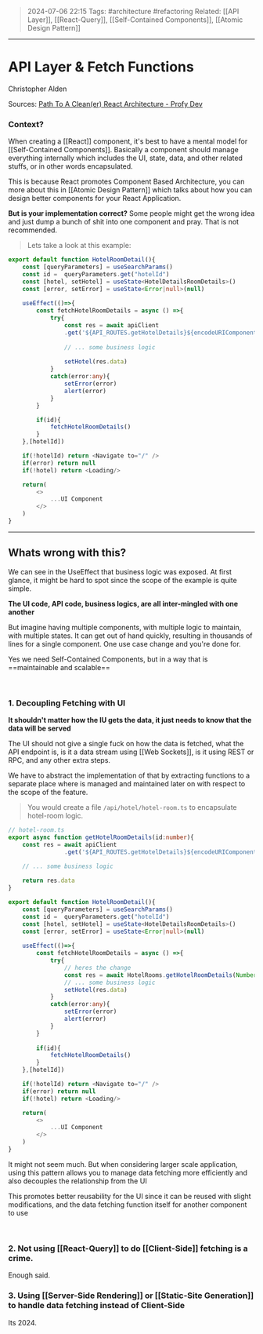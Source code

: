 >2024-07-06 22:15
>Tags: #architecture #refactoring
>Related: [[API Layer]], [[React-Query]], [[Self-Contained Components]], [[Atomic Design Pattern]]

---
# API Layer & Fetch Functions
Christopher Alden

Sources:
[Path To A Clean(er) React Architecture - Profy Dev](https://www.youtube.com/watch?v=tl6NuSL8euY)
<br>

### Context?
When creating a [[React]] component, it's best to have a mental model for [[Self-Contained Components]].
Basically a component should manage everything internally which includes the UI, state, data, and other related stuffs, or in other words encapsulated.

This is because React promotes Component Based Architecture, you can more about this in [[Atomic Design Pattern]] which talks about how you can design better components for your React Application.

**But is your implementation correct?**
Some people might get the wrong idea and just dump a bunch of shit into one component and pray. That is not recommended.

>Lets take a look at this example:

```ts
export default function HotelRoomDetail(){
	const [queryParameters] = useSearchParams()
    const id =  queryParameters.get("hotelId")
    const [hotel, setHotel] = useState<HotelDetailsRoomDetails>()
	const [error, setError] = useState<Error|null>(null)
	
	useEffect(()=>{
		const fetchHotelRoomDetails = async () =>{
			try{
				const res = await apiClient
				.get('${API_ROUTES.getHotelDetails}${encodeURIComponent(id)}')	
			
				// ... some business logic
				
				setHotel(res.data)	
			}
			catch(error:any){
				setError(error)	
				alert(error)
			}
		}

		if(id){
			fetchHotelRoomDetails()
		}
	},[hotelId])

	if(!hotelId) return <Navigate to="/" />
	if(error) return null
	if(!hotel) return <Loading/>

	return(
		<>
			...UI Component
		</>
	)
}
```

---
## Whats wrong with this?

We can see in the UseEffect that business logic was exposed. At first glance, it might be hard to spot since the scope of the example is quite simple.

**The UI code, API code, business logics, are all inter-mingled with one another**

But imagine having multiple components, with multiple logic to maintain, with multiple states. It can get out of hand quickly, resulting in thousands of lines for a single component. One use case change and you're done for.

Yes we need Self-Contained Components, but in a way that is ==maintainable and scalable==

<br>

### 1. Decoupling Fetching with UI

**It shouldn't matter how the IU gets the data, it just needs to know that the data will be served**

The UI should not give a single fuck on how the data is fetched, what the API endpoint is, is it a data stream using [[Web Sockets]], is it using REST or RPC, and any other extra steps.

We have to abstract the implementation of that by extracting functions to a separate place where is managed and maintained later on with respect to the scope of the feature.

> You would create a file `/api/hotel/hotel-room.ts` to encapsulate hotel-room logic.

```ts
// hotel-room.ts
export async function getHotelRoomDetails(id:number){
	const res = await apiClient
				.get('${API_ROUTES.getHotelDetails}${encodeURIComponent(id)}')	
	
	// ... some business logic

	return res.data
}
```

```ts
export default function HotelRoomDetail(){
	const [queryParameters] = useSearchParams()
    const id =  queryParameters.get("hotelId")
    const [hotel, setHotel] = useState<HotelDetailsRoomDetails>()
	const [error, setError] = useState<Error|null>(null)
	
	useEffect(()=>{
		const fetchHotelRoomDetails = async () =>{
			try{
				// heres the change
				const res = await HotelRooms.getHotelRoomDetails(Number(id))
				// ... some business logic
				setHotel(res.data)	
			}
			catch(error:any){
				setError(error)	
				alert(error)
			}
		}
			
		if(id){
			fetchHotelRoomDetails()	
		}
	},[hotelId])

	if(!hotelId) return <Navigate to="/" />
	if(error) return null
	if(!hotel) return <Loading/>

	return(
		<>
			...UI Component
		</>
	)
}
```

It might not seem much. But when considering larger scale application, using this pattern allows you to manage data fetching more efficiently and also decouples the relationship from the UI 

This promotes better reusability for the UI since it can be reused with slight modifications, and the data fetching function itself for another component to use


<br>

### 2. Not using [[React-Query]] to do [[Client-Side]] fetching is a crime.

Enough said.
<br>
### 3. Using [[Server-Side Rendering]] or [[Static-Site Generation]] to handle data fetching instead of Client-Side

Its 2024.
